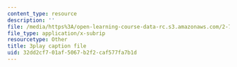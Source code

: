 ```yaml
---
content_type: resource
description: ''
file: /media/https%3A/open-learning-course-data-rc.s3.amazonaws.com/2-71-optics-spring-2009/32dd2cf701af5067b2f2caf577fa7b1d_roATER6-1yI.vtt
file_type: application/x-subrip
resourcetype: Other
title: 3play caption file
uid: 32dd2cf7-01af-5067-b2f2-caf577fa7b1d
---
```


